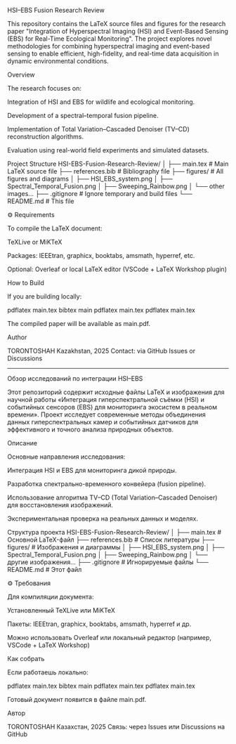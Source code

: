 HSI–EBS Fusion Research Review

This repository contains the LaTeX source files and figures for the research paper "Integration of Hyperspectral Imaging (HSI) and Event-Based Sensing (EBS) for Real-Time Ecological Monitoring".
The project explores novel methodologies for combining hyperspectral imaging and event-based sensing to enable efficient, high-fidelity, and real-time data acquisition in dynamic environmental conditions.

Overview

The research focuses on:

Integration of HSI and EBS for wildlife and ecological monitoring.

Development of a spectral–temporal fusion pipeline.

Implementation of Total Variation–Cascaded Denoiser (TV–CD) reconstruction algorithms.

Evaluation using real-world field experiments and simulated datasets.

Project Structure
HSI-EBS-Fusion-Research-Review/
│
├── main.tex                 # Main LaTeX source file
├── references.bib           # Bibliography file
├── figures/                 # All figures and diagrams
│   ├── HSI_EBS_system.png
│   ├── Spectral_Temporal_Fusion.png
│   ├── Sweeping_Rainbow.png
│   └── other images...
├── .gitignore               # Ignore temporary and build files
└── README.md                # This file

⚙️ Requirements

To compile the LaTeX document:

TeXLive or MiKTeX

Packages: IEEEtran, graphicx, booktabs, amsmath, hyperref, etc.

Optional: Overleaf or local LaTeX editor (VSCode + LaTeX Workshop plugin)

How to Build

If you are building locally:

pdflatex main.tex
bibtex main
pdflatex main.tex
pdflatex main.tex


The compiled paper will be available as main.pdf.

Author

TORONTOSHAH
Kazakhstan, 2025
Contact: via GitHub Issues or Discussions

------------------------------------------------------------------------------------------------------------------------------------------------------------------------------------------------------------------------------------------------------------

Обзор исследований по интеграции HSI–EBS

Этот репозиторий содержит исходные файлы LaTeX и изображения для научной работы «Интеграция гиперспектральной съёмки (HSI) и событийных сенсоров (EBS) для мониторинга экосистем в реальном времени».
Проект исследует современные методы объединения данных гиперспектральных камер и событийных датчиков для эффективного и точного анализа природных объектов.

Описание

Основные направления исследования:

Интеграция HSI и EBS для мониторинга дикой природы.

Разработка спектрально-временного конвейера (fusion pipeline).

Использование алгоритма TV–CD (Total Variation–Cascaded Denoiser) для восстановления изображений.

Экспериментальная проверка на реальных данных и моделях.

Структура проекта
HSI-EBS-Fusion-Research-Review/
│
├── main.tex                 # Основной LaTeX-файл
├── references.bib           # Список литературы
├── figures/                 # Изображения и диаграммы
│   ├── HSI_EBS_system.png
│   ├── Spectral_Temporal_Fusion.png
│   ├── Sweeping_Rainbow.png
│   └── другие изображения...
├── .gitignore               # Игнорируемые файлы
└── README.md                # Этот файл

⚙️ Требования

Для компиляции документа:

Установленный TeXLive или MiKTeX

Пакеты: IEEEtran, graphicx, booktabs, amsmath, hyperref и др.

Можно использовать Overleaf или локальный редактор (например, VSCode + LaTeX Workshop)

Как собрать

Если работаешь локально:

pdflatex main.tex
bibtex main
pdflatex main.tex
pdflatex main.tex


Готовый документ появится в файле main.pdf.

Автор

TORONTOSHAH
Казахстан, 2025
Связь: через Issues или Discussions на GitHub
